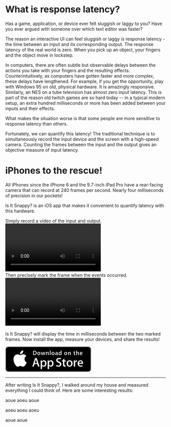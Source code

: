 # What is response latency?

Has a game, application, or device ever felt sluggish or laggy to you?  Have you ever argued with someone over which text editor was faster?

The reason an interactive UI can feel sluggish or laggy is response latency - the time between an input and its corresponding output.  The response latency of the real world is zero.  When you pick up an object, your fingers and the object move in lockstep.

In computers, there are often subtle but observable delays between the actions you take with your fingers and the resulting effects.  Counterintuitively, as computers have gotten faster and more complex, these delays have lengthened.  For example, if you get the opportunity, play with Windows 95 on old, physical hardware.  It is amazingly responsive.  Similarly, an NES on a tube television has almost zero input latency.  This is part of the reason old twitch games are so hard today -- in a typical modern setup, an extra hundred milliseconds or more has been added between your inputs and their effects.

What makes the situation worse is that some people are more sensitive to response latency than others.

Fortunately, we can quantify this latency!  The traditional technique is to simultaneously record the input device and the screen with a high-speed camera.  Counting the frames between the input and the output gives an objective measure of input latency.

# iPhones to the rescue!

All iPhones since the iPhone 6 and the 9.7-inch iPad Pro have a rear-facing camera that can record at 240 frames per second.  Nearly four milliseconds of precision in our pockets!

Is It Snappy? is an iOS app that makes it convenient to quantify latency with this hardware.

<div class="video-group">
<div class="video-block">
<div class="video-container">
<span class="caption">Simply record a video of the input and output.</span>
<video controls="true" preload="auto" src="https://s3-us-west-2.amazonaws.com/isitsnappy/movies/capture.mp4">
</video>
</div>
</div>

<div class="video-block">
<div class="video-container">
<span class="caption">Then precisely mark the frame when the events occurred.</span>
<video controls="true" preload="auto" src="https://s3-us-west-2.amazonaws.com/isitsnappy/movies/mark.mp4">
</video>
</div>
</div>
</div>

Is It Snappy? will display the time in milliseconds between the two marked frames.  Now install the app, measure your devices, and share the results!

<div class="download-badge">
<a href="https://itunes.apple.com/us/app/is-it-snappy/id1219667593?ls=1&amp;mt=8">
<img alt="Download on the App Store" src="/img/Download_on_the_App_Store_Badge_US-UK_135x40.svg" />
</a>
</div>

---

After writing Is It Snappy?, I walked around my house and measured everything I could think of.  Here are some interesting results:

aoue
aoeu
aoue

aoeu
aoeu
aoeu

aoue
aoue
